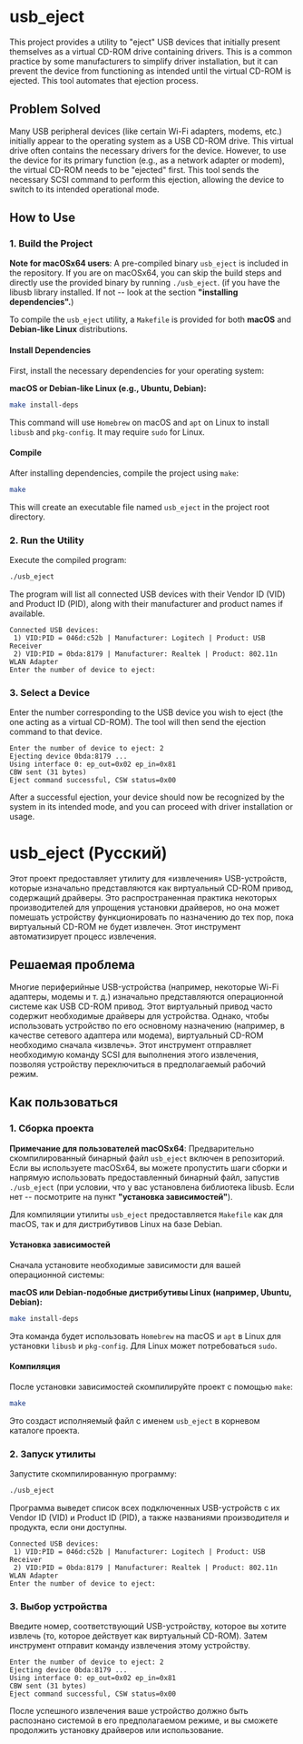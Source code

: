 # usb_eject

This project provides a utility to "eject" USB devices that initially present themselves as a virtual CD-ROM drive containing drivers. This is a common practice by some manufacturers to simplify driver installation, but it can prevent the device from functioning as intended until the virtual CD-ROM is ejected. This tool automates that ejection process.

## Problem Solved

Many USB peripheral devices (like certain Wi-Fi adapters, modems, etc.) initially appear to the operating system as a USB CD-ROM drive. This virtual drive often contains the necessary drivers for the device. However, to use the device for its primary function (e.g., as a network adapter or modem), the virtual CD-ROM needs to be "ejected" first. This tool sends the necessary SCSI command to perform this ejection, allowing the device to switch to its intended operational mode.

## How to Use

### 1. Build the Project

**Note for macOSx64 users**: A pre-compiled binary `usb_eject` is included in the repository. If you are on macOSx64, you can skip the build steps and directly use the provided binary by running `./usb_eject`. (if you have the libusb library installed. If not -- look at the section **"installing dependencies".**)

To compile the `usb_eject` utility, a `Makefile` is provided for both **macOS** and **Debian-like Linux** distributions.

#### Install Dependencies

First, install the necessary dependencies for your operating system:

**macOS or Debian-like Linux (e.g., Ubuntu, Debian):**
```bash
make install-deps
```

This command will use `Homebrew` on macOS and `apt` on Linux to install `libusb` and `pkg-config`. It may require `sudo` for Linux.

#### Compile

After installing dependencies, compile the project using `make`:
```bash
make
```
This will create an executable file named `usb_eject` in the project root directory.

### 2. Run the Utility

Execute the compiled program:
```bash
./usb_eject
```

The program will list all connected USB devices with their Vendor ID (VID) and Product ID (PID), along with their manufacturer and product names if available.

```
Connected USB devices:
 1) VID:PID = 046d:c52b | Manufacturer: Logitech | Product: USB Receiver
 2) VID:PID = 0bda:8179 | Manufacturer: Realtek | Product: 802.11n WLAN Adapter
Enter the number of device to eject:
```

### 3. Select a Device

Enter the number corresponding to the USB device you wish to eject (the one acting as a virtual CD-ROM). The tool will then send the ejection command to that device.

```
Enter the number of device to eject: 2
Ejecting device 0bda:8179 ...
Using interface 0: ep_out=0x02 ep_in=0x81
CBW sent (31 bytes)
Eject command successful, CSW status=0x00
```

After a successful ejection, your device should now be recognized by the system in its intended mode, and you can proceed with driver installation or usage.

# usb_eject (Русский)

Этот проект предоставляет утилиту для «извлечения» USB-устройств, которые изначально представляются как виртуальный CD-ROM привод, содержащий драйверы. Это распространенная практика некоторых производителей для упрощения установки драйверов, но она может помешать устройству функционировать по назначению до тех пор, пока виртуальный CD-ROM не будет извлечен. Этот инструмент автоматизирует процесс извлечения.

## Решаемая проблема

Многие периферийные USB-устройства (например, некоторые Wi-Fi адаптеры, модемы и т. д.) изначально представляются операционной системе как USB CD-ROM привод. Этот виртуальный привод часто содержит необходимые драйверы для устройства. Однако, чтобы использовать устройство по его основному назначению (например, в качестве сетевого адаптера или модема), виртуальный CD-ROM необходимо сначала «извлечь». Этот инструмент отправляет необходимую команду SCSI для выполнения этого извлечения, позволяя устройству переключиться в предполагаемый рабочий режим.

## Как пользоваться

### 1. Сборка проекта

**Примечание для пользователей macOSx64**: Предварительно скомпилированный бинарный файл `usb_eject` включен в репозиторий. Если вы используете macOSx64, вы можете пропустить шаги сборки и напрямую использовать предоставленный бинарный файл, запустив `./usb_eject` (при условии, что у вас установлена библиотека libusb. Если нет -- посмотрите на пункт **"установка зависимостей"**).

Для компиляции утилиты `usb_eject` предоставляется `Makefile` как для macOS, так и для дистрибутивов Linux на базе Debian.

#### Установка зависимостей

Сначала установите необходимые зависимости для вашей операционной системы:

**macOS или Debian-подобные дистрибутивы Linux (например, Ubuntu, Debian):**
```bash
make install-deps
```

Эта команда будет использовать `Homebrew` на macOS и `apt` в Linux для установки `libusb` и `pkg-config`. Для Linux может потребоваться `sudo`.

#### Компиляция

После установки зависимостей скомпилируйте проект с помощью `make`:
```bash
make
```
Это создаст исполняемый файл с именем `usb_eject` в корневом каталоге проекта.

### 2. Запуск утилиты

Запустите скомпилированную программу:
```bash
./usb_eject
```

Программа выведет список всех подключенных USB-устройств с их Vendor ID (VID) и Product ID (PID), а также названиями производителя и продукта, если они доступны.

```
Connected USB devices:
 1) VID:PID = 046d:c52b | Manufacturer: Logitech | Product: USB Receiver
 2) VID:PID = 0bda:8179 | Manufacturer: Realtek | Product: 802.11n WLAN Adapter
Enter the number of device to eject:
```

### 3. Выбор устройства

Введите номер, соответствующий USB-устройству, которое вы хотите извлечь (то, которое действует как виртуальный CD-ROM). Затем инструмент отправит команду извлечения этому устройству.

```
Enter the number of device to eject: 2
Ejecting device 0bda:8179 ...
Using interface 0: ep_out=0x02 ep_in=0x81
CBW sent (31 bytes)
Eject command successful, CSW status=0x00
```

После успешного извлечения ваше устройство должно быть распознано системой в его предполагаемом режиме, и вы сможете продолжить установку драйверов или использование.
